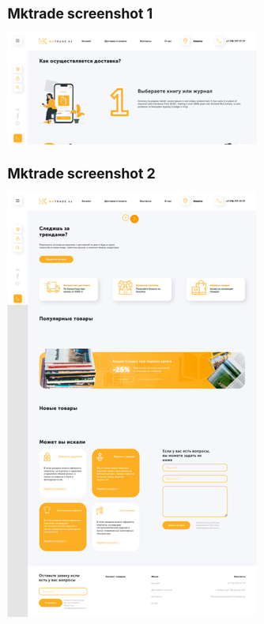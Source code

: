 <h1>Mktrade screenshot 1</h1>

![Alt text](/public/mktrade-1.png?raw=true "Mktrade")

<h1>Mktrade screenshot 2</h1>

![Alt text](/public/mktrade-2.png?raw=true "Mktrade")
